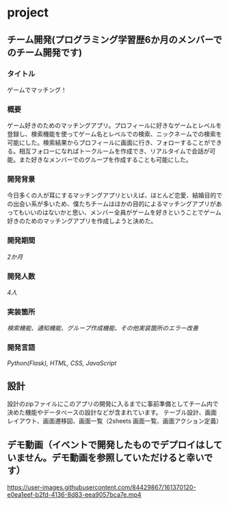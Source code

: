 # project
## チーム開発(プログラミング学習歴6か月のメンバーでのチーム開発です)
### タイトル
ゲームでマッチング！
### 概要
ゲーム好きのためのマッチングアプリ。プロフィールに好きなゲームとレベルを登録し、検索機能を使ってゲーム名とレベルでの検索、ニックネームでの検索を可能にした。検索結果からプロフィールに画面に行き、フォローすることができる。相互フォローになればトークルームを作成でき、リアルタイムで会話が可能。また好きなメンバーでのグループを作成することも可能にした。
### 開発背景
今日多くの人が耳にするマッチングアプリといえば、ほとんど恋愛、結婚目的での出会い系が多いため、僕たちチームはほかの目的によるマッチングアプリがあってもいいのはないかと思い、メンバー全員がゲームを好きということでゲーム好きのためのマッチングアプリを作成しようと決めた。
### 開発期間
*2か月*
### 開発人数
*4人*
### 実装箇所
*検索機能、通知機能、グループ作成機能、その他実装箇所のエラー改善*
### 開発言語
*Python(Flask), HTML, CSS, JavaScript*

## 設計
設計のzipファイルにこのアプリの開発に入るまでに事前準備としてチーム内で決めた機能やデータベースの設計などが含まれています。
テーブル設計、画面レイアウト、画面遷移図、画面一覧（2sheets 画面一覧、画面アクション定義）

## デモ動画（イベントで開発したものでデプロイはしていません。デモ動画を参照していただけると幸いです）



https://user-images.githubusercontent.com/84429867/161370120-e0ea1eef-b2fd-4136-8d83-eea9057bca7e.mp4


